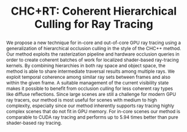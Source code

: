 ---
layout: publication
code: 2015-EG-chc+rt
title: "CHC+RT: Coherent Hierarchical Culling for Ray Tracing"
authors: Oliver Mattausch, Jiri Bittner, Alberto Jaspe-Villanueva, Enrico Gobbetti, Michael Wimmer, and Renato Pajarola
year: 2015
type: Journal Paper
conference: EuroGraphics 2015
journal: "Computer Graphics Forum"
pub-data: "34(2): 537-548, 2015"
abstract: "We propose a new technique for in-core and out-of-core GPU ray tracing using a generalization of hierarchical occlusion culling in the style of the CHC++ method. Our method exploits the rasterization pipeline and hardware occlusion queries in order to create coherent batches of work for localized shader-based ray-tracing kernels. By combining hierarchies in both ray space and object space, the method is able to share intermediate traversal results among multiple rays. We exploit temporal coherence among similar ray sets between frames and also within the given frame. A suitable management of the current visibility state makes it possible to benefit from occlusion culling for less coherent ray types like diffuse reflections. Since large scenes are still a challenge for modern GPU ray tracers, our method is most useful for scenes with medium to high complexity, especially since our method inherently supports ray tracing highly complex scenes that do not fit in GPU memory. For in-core scenes our method is comparable to CUDA ray tracing and performs up to 5.94 times better than pure shader-based ray tracing."
projects: 
 - Massive models
doi: 10.1111/cgf.12582
links:
 - {name: CRS4 Website, url: http://vic.crs4.it/vic/cgi-bin/bib-page.cgi?id=%27Mattausch:2015:CCH%27}
youtube: 4Ma920yhVHE
bibtex: "@Article{Mattausch:2015:CCH,\n
    author = {Oliver Mattausch and Jiri Bittner and Alberto Jaspe-Villanueva and Enrico Gobbetti and Michael Wimmer and Renato Pajarola},\n
    title = {{CHC+RT}: Coherent Hierarchical Culling for Ray Tracing},\n
    journal = {Computer Graphics Forum},\n
    volume = {34},\n
    number = {2},\n
    pages = {537--548},\n
    year = {2015},\n
    note = {Proc. Eurographics 2015},\n
    url = {http://vic.crs4.it/vic/cgi-bin/bib-page.cgi?id='Mattausch:2015:CCH'},\n
}"

---